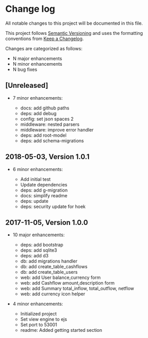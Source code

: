 
# Change log

All notable changes to this project will be documented in this file.

This project follows [Semantic Versioning](http://semver.org/) and uses the formatting conventions from [Keep a Changelog](http://keepachangelog.com).

Changes are categorized as follows:

* N major enhancements
* N minor enhancements
* N bug fixes

## [Unreleased]

* 7 minor enhancements:

  * docs: add github paths
  * deps: add debug
  * config: set json spaces 2
  * middleware: nested parsers
  * middleware: improve error handler
  * deps: add root-model
  * deps: add schema-migrations

## 2018-05-03, Version 1.0.1

* 6 minor enhancements:

  * Add initial test
  * Update dependencies
  * deps: add g-migration
  * docs: simplify readme
  * deps: update
  * deps: security update for hoek

## 2017-11-05, Version 1.0.0

* 10 major enhancements:

   * deps: add bootstrap
   * deps: add sqlite3
   * deps: add d3
   * db: add migrations handler
   * db: add create_table_cashflows
   * db: add create_table_users
   * web: add User balance,currency form
   * web: add Cashflow amount,description form
   * web: add Summary total_inflow, total_outflow, netflow
   * web: add currency icon helper

* 4 minor enhancements:

  * Initialized project
  * Set view engine to ejs
  * Set port to 53001
  * readme: Added getting started section
